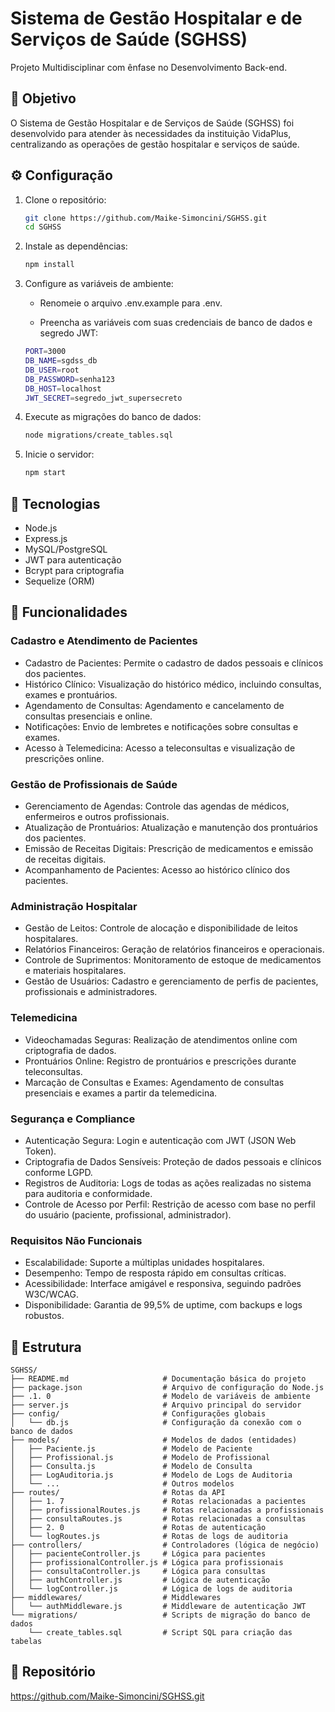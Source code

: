
# Sistema de Gestão Hospitalar e de Serviços de Saúde (SGHSS)
Projeto Multidisciplinar com ênfase no Desenvolvimento Back-end.

## 🎯 Objetivo
O Sistema de Gestão Hospitalar e de Serviços de Saúde (SGHSS) foi desenvolvido para atender às necessidades da instituição VidaPlus, centralizando as operações de gestão hospitalar e serviços de saúde.

## ⚙️ Configuração 
1. Clone o repositório:
   ```bash
   git clone https://github.com/Maike-Simoncini/SGHSS.git 
   cd SGHSS
   ```

2. Instale as dependências:
   ```bash
   npm install
   ```

3. Configure as variáveis de ambiente:

   - Renomeie o arquivo .env.example para .env.

   - Preencha as variáveis com suas credenciais de banco de dados e segredo JWT:
   ```bash
   PORT=3000
   DB_NAME=sgdss_db
   DB_USER=root
   DB_PASSWORD=senha123
   DB_HOST=localhost
   JWT_SECRET=segredo_jwt_supersecreto
   ```

     
5. Execute as migrações do banco de dados:
   ```bash
   node migrations/create_tables.sql
   ```

6. Inicie o servidor:
   ```bash
   npm start
   ```

## 🚀 Tecnologias 
- Node.js
- Express.js
- MySQL/PostgreSQL
- JWT para autenticação
- Bcrypt para criptografia
- Sequelize (ORM)

## 🔧 Funcionalidades 
### Cadastro e Atendimento de Pacientes
   - Cadastro de Pacientes: Permite o cadastro de dados pessoais e clínicos dos pacientes.
   - Histórico Clínico: Visualização do histórico médico, incluindo consultas, exames e prontuários.
   - Agendamento de Consultas: Agendamento e cancelamento de consultas presenciais e online.
   - Notificações: Envio de lembretes e notificações sobre consultas e exames.
   - Acesso à Telemedicina: Acesso a teleconsultas e visualização de prescrições online.

### Gestão de Profissionais de Saúde
   - Gerenciamento de Agendas: Controle das agendas de médicos, enfermeiros e outros profissionais.
   - Atualização de Prontuários: Atualização e manutenção dos prontuários dos pacientes.
   - Emissão de Receitas Digitais: Prescrição de medicamentos e emissão de receitas digitais.
   - Acompanhamento de Pacientes: Acesso ao histórico clínico dos pacientes.

### Administração Hospitalar
   - Gestão de Leitos: Controle de alocação e disponibilidade de leitos hospitalares.
   - Relatórios Financeiros: Geração de relatórios financeiros e operacionais.
   - Controle de Suprimentos: Monitoramento de estoque de medicamentos e materiais hospitalares.
   - Gestão de Usuários: Cadastro e gerenciamento de perfis de pacientes, profissionais e administradores.

### Telemedicina
   - Videochamadas Seguras: Realização de atendimentos online com criptografia de dados.
   - Prontuários Online: Registro de prontuários e prescrições durante teleconsultas.
   - Marcação de Consultas e Exames: Agendamento de consultas presenciais e exames a partir da telemedicina.

### Segurança e Compliance
   - Autenticação Segura: Login e autenticação com JWT (JSON Web Token).
   - Criptografia de Dados Sensíveis: Proteção de dados pessoais e clínicos conforme LGPD.
   - Registros de Auditoria: Logs de todas as ações realizadas no sistema para auditoria e conformidade.
   - Controle de Acesso por Perfil: Restrição de acesso com base no perfil do usuário (paciente, profissional, administrador).

### Requisitos Não Funcionais
   - Escalabilidade: Suporte a múltiplas unidades hospitalares.
   - Desempenho: Tempo de resposta rápido em consultas críticas.
   - Acessibilidade: Interface amigável e responsiva, seguindo padrões W3C/WCAG.
   - Disponibilidade: Garantia de 99,5% de uptime, com backups e logs robustos.

## 📂 Estrutura
```
SGHSS/
├── README.md                     # Documentação básica do projeto
├── package.json                  # Arquivo de configuração do Node.js
├── .1. 0                         # Modelo de variáveis de ambiente
├── server.js                     # Arquivo principal do servidor
├── config/                       # Configurações globais
│   └── db.js                     # Configuração da conexão com o banco de dados
├── models/                       # Modelos de dados (entidades)
│   ├── Paciente.js               # Modelo de Paciente
│   ├── Profissional.js           # Modelo de Profissional
│   ├── Consulta.js               # Modelo de Consulta
│   ├── LogAuditoria.js           # Modelo de Logs de Auditoria
│   └── ...                       # Outros modelos
├── routes/                       # Rotas da API
│   ├── 1. 7                      # Rotas relacionadas a pacientes
│   ├── profissionalRoutes.js     # Rotas relacionadas a profissionais
│   ├── consultaRoutes.js         # Rotas relacionadas a consultas
│   ├── 2. 0                      # Rotas de autenticação
│   └── logRoutes.js              # Rotas de logs de auditoria
├── controllers/                  # Controladores (lógica de negócio)
│   ├── pacienteController.js     # Lógica para pacientes
│   ├── profissionalController.js # Lógica para profissionais
│   ├── consultaController.js     # Lógica para consultas
│   ├── authController.js         # Lógica de autenticação
│   └── logController.js          # Lógica de logs de auditoria
├── middlewares/                  # Middlewares
│   └── authMiddleware.js         # Middleware de autenticação JWT
└── migrations/                   # Scripts de migração do banco de dados
    └── create_tables.sql         # Script SQL para criação das tabelas
```

## 🔗 Repositório 
https://github.com/Maike-Simoncini/SGHSS.git
